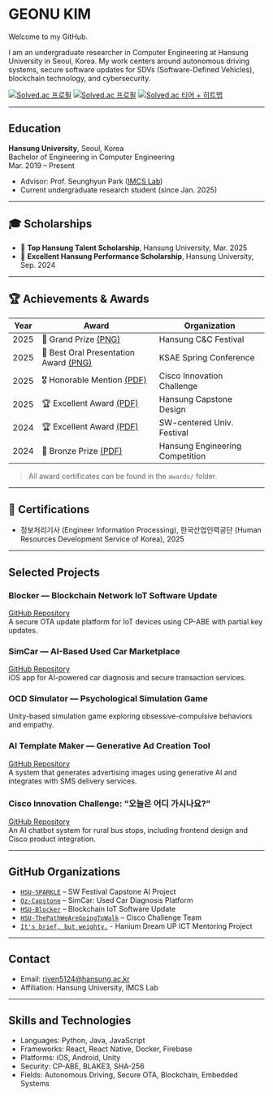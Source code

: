 # GEONU KIM

Welcome to my GitHub.

I am an undergraduate researcher in Computer Engineering at Hansung University in Seoul, Korea. My work centers around autonomous driving systems, secure software updates for SDVs (Software-Defined Vehicles), blockchain technology, and cybersecurity.


[![Solved.ac 프로필](http://mazassumnida.wtf/api/v2/generate_badge?boj=kermit7520k)](https://solved.ac/profile/kermit7520k)
[![Solved.ac 프로필](https://solved.ac/api/v2/generate_badge?boj=kermit7520k)](https://solved.ac/profile/kermit7520k)
[![Solved.ac 티어 + 히트맵](https://solved.ac/api/v2/generate_badge?boj=kermit7520k&theme=modern&show_solved=1)](https://solved.ac/profile/kermit7520k)

---

## Education

**Hansung University**, Seoul, Korea  
Bachelor of Engineering in Computer Engineering  
Mar. 2019 – Present  
- Advisor: Prof. Seunghyun Park ([IMCS Lab](https://imcslab.github.io/))  
- Current undergraduate research student (since Jan. 2025)

---

## 🎓 Scholarships

- 🏅 **Top Hansung Talent Scholarship**, Hansung University, Mar. 2025  
- 🥈 **Excellent Hansung Performance Scholarship**, Hansung University, Sep. 2024

---

## 🏆 Achievements & Awards

| Year | Award | Organization |
|------|-------|--------------|
| 2025 | 🥇 Grand Prize [(PNG)]() | Hansung C&C Festival |
| 2025 | 🥇 Best Oral Presentation Award [(PNG)](./awards/ksae_2025.png) | KSAE Spring Conference |
| 2025 | 🎖️ Honorable Mention [(PDF)](./awards/cisco_2025.pdf) | Cisco Innovation Challenge |
| 2025 | 🏆 Excellent Award [(PDF)](./awards/capstone_spring_2025.pdf) | Hansung Capstone Design |
| 2024 | 🏆 Excellent Award [(PDF)](./awards/sw_festival_2024.pdf) | SW-centered Univ. Festival |
| 2024 | 🥉 Bronze Prize [(PDF)](./awards/engineering_2024.pdf) | Hansung Engineering Competition |

> All award certificates can be found in the `awards/` folder.

---

## 📜 Certifications

- 정보처리기사 (Engineer Information Processing), 한국산업인력공단 (Human Resources Development Service of Korea), 2025

---

## Selected Projects

### Blocker — Blockchain Network IoT Software Update  
[GitHub Repository](https://github.com/HSU-Blocker)  
A secure OTA update platform for IoT devices using CP-ABE with partial key updates.

### SimCar — AI-Based Used Car Marketplace  
[GitHub Repository](https://github.com/Oz-Capstone)  
iOS app for AI-powered car diagnosis and secure transaction services.

### OCD Simulator — Psychological Simulation Game  
Unity-based simulation game exploring obsessive-compulsive behaviors and empathy.

### AI Template Maker — Generative Ad Creation Tool  
[GitHub Repository](https://github.com/HSU-SPARKLE)  
A system that generates advertising images using generative AI and integrates with SMS delivery services.

### Cisco Innovation Challenge: “오늘은 어디 가시나요?”  
[GitHub Repository](https://github.com/HSU-ThePathWeAreGoingToWalk)  
An AI chatbot system for rural bus stops, including frontend design and Cisco product integration.

---

## GitHub Organizations

- [`HSU-SPARKLE`](https://github.com/HSU-SPARKLE) – SW Festival Capstone AI Project  
- [`Oz-Capstone`](https://github.com/Oz-Capstone) – SimCar: Used Car Diagnosis Platform  
- [`HSU-Blocker`](https://github.com/HSU-Blocker) – Blockchain IoT Software Update  
- [`HSU-ThePathWeAreGoingToWalk`](https://github.com/HSU-ThePathWeAreGoingToWalk) – Cisco Challenge Team
- [`It's brief, but weighty.`](https://github.com/2-Clips) - Hanium Dream UP ICT Mentoring Project

---

## Contact

- Email: [riven5124@hansung.ac.kr](mailto:riven5124@hansung.ac.kr)  
- Affiliation: Hansung University, IMCS Lab

---

## Skills and Technologies

- Languages: Python, Java, JavaScript  
- Frameworks: React, React Native, Docker, Firebase  
- Platforms: iOS, Android, Unity  
- Security: CP-ABE, BLAKE3, SHA-256  
- Fields: Autonomous Driving, Secure OTA, Blockchain, Embedded Systems
